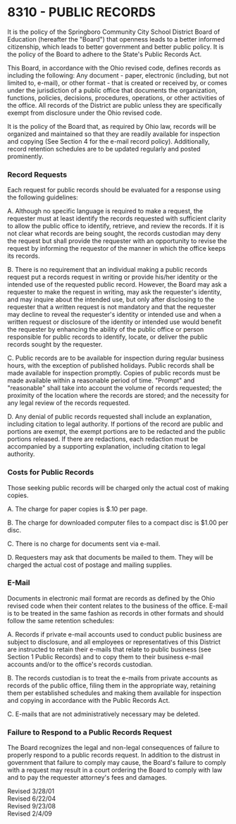 8310 - PUBLIC RECORDS
=====================

It is the policy of the Springboro Community City School District Board
of Education (hereafter the "Board") that openness leads to a better
informed citizenship, which leads to better government and better public
policy. It is the policy of the Board to adhere to the State's Public
Records Act.

This Board, in accordance with the Ohio revised code, defines records as
including the following: Any document - paper, electronic (including,
but not limited to, e-mail), or other format - that is created or
received by, or comes under the jurisdiction of a public office that
documents the organization, functions, policies, decisions, procedures,
operations, or other activities of the office. All records of the
District are public unless they are specifically exempt from disclosure
under the Ohio revised code.

It is the policy of the Board that, as required by Ohio law, records
will be organized and maintained so that they are readily available for
inspection and copying (See Section 4 for the e-mail record policy).
Additionally, record retention schedules are to be updated regularly and
posted prominently.

### Record Requests

Each request for public records should be evaluated for a response using
the following guidelines:

A. Although no specific language is required to make a request, the
requester must at least identify the records requested with sufficient
clarity to allow the public office to identify, retrieve, and review the
records. If it is not clear what records are being sought, the records
custodian may deny the request but shall provide the requester with an
opportunity to revise the request by informing the requestor of the
manner in which the office keeps its records.

B. There is no requirement that an individual making a public records
request put a records request in writing or provide his/her identity or
the intended use of the requested public record. However, the Board may
ask a requester to make the request in writing, may ask the requester's
identity, and may inquire about the intended use, but only after
disclosing to the requester that a written request is not mandatory and
that the requester may decline to reveal the requester's identity or
intended use and when a written request or disclosure of the identity or
intended use would benefit the requester by enhancing the ability of the
public office or person responsible for public records to identify,
locate, or deliver the public records sought by the requester.

C. Public records are to be available for inspection during regular
business hours, with the exception of published holidays. Public records
shall be made available for inspection promptly. Copies of public
records must be made available within a reasonable period of time.
"Prompt" and "reasonable" shall take into account the volume of records
requested; the proximity of the location where the records are stored;
and the necessity for any legal review of the records requested.

D. Any denial of public records requested shall include an explanation,
including citation to legal authority. If portions of the record are
public and portions are exempt, the exempt portions are to be redacted
and the public portions released. If there are redactions, each
redaction must be accompanied by a supporting explanation, including
citation to legal authority.

### Costs for Public Records

Those seeking public records will be charged only the actual cost of
making copies.

A. The charge for paper copies is \$.10 per page.

B. The charge for downloaded computer files to a compact disc is \$1.00
per disc.

C. There is no charge for documents sent via e-mail.

D. Requesters may ask that documents be mailed to them. They will be
charged the actual cost of postage and mailing supplies.

### E-Mail

Documents in electronic mail format are records as defined by the Ohio
revised code when their content relates to the business of the office.
E-mail is to be treated in the same fashion as records in other formats
and should follow the same retention schedules:

A. Records if private e-mail accounts used to conduct public business
are subject to disclosure, and all employees or representatives of this
District are instructed to retain their e-mails that relate to public
business (see Section 1 Public Records) and to copy them to their
business e-mail accounts and/or to the office's records custodian.

B. The records custodian is to treat the e-mails from private accounts
as records of the public office, filing them in the appropriate way,
retaining them per established schedules and making them available for
inspection and copying in accordance with the Public Records Act.

C. E-mails that are not administratively necessary may be deleted.

### Failure to Respond to a Public Records Request

The Board recognizes the legal and non-legal consequences of failure to
properly respond to a public records request. In addition to the
distrust in government that failure to comply may cause, the Board's
failure to comply with a request may result in a court ordering the
Board to comply with law and to pay the requester attorney's fees and
damages.

Revised 3/28/01\
 Revised 6/22/04\
 Revised 9/23/08\
 Revised 2/4/09
